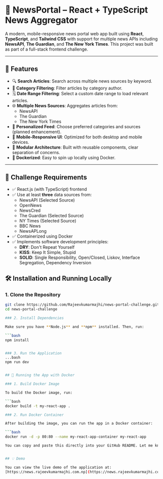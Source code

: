 # 📰 NewsPortal – React + TypeScript News Aggregator

A modern, mobile-responsive news portal web app built using **React**, **TypeScript**, and **Tailwind CSS** with support for multiple news APIs including **NewsAPI**, **The Guardian**, and **The New York Times**. This project was built as part of a full-stack frontend challenge.

---

## 🚀 Features

- 🔍 **Search Articles**: Search across multiple news sources by keyword.
- 🧭 **Category Filtering**: Filter articles by category author.
- 🗓 **Date Range Filtering**: Select a custom date range to load relevant articles.
- 🌐 **Multiple News Sources**: Aggregates articles from:
  - NewsAPI
  - The Guardian
  - The New York Times
- 🎯 **Personalized Feed**: Choose preferred categories and sources (planned enhancement).
- 📱 **Mobile-Responsive UI**: Optimized for both desktop and mobile devices.
- 🧱 **Modular Architecture**: Built with reusable components, clear separation of concerns.
- 🐳 **Dockerized**: Easy to spin up locally using Docker.

---

## 🎯 Challenge Requirements

- ✅ React.js (with TypeScript) frontend
- ✅ Use at least **three** data sources from:
  - NewsAPI (Selected Source)
  - OpenNews
  - NewsCred
  - The Guardian (Selected Source)
  - NY Times (Selected Source)
  - BBC News
  - NewsAPLong
- ✅ Containerized using Docker
- ✅ Implements software development principles:
  - **DRY**: Don't Repeat Yourself
  - **KISS**: Keep It Simple, Stupid
  - **SOLID**: Single Responsibility, Open/Closed, Liskov, Interface Segregation, Dependency Inversion

## 🛠️ Installation and Running Locally

### 1. Clone the Repository

```bash
git clone https://github.com/Rajeevkumarmajhi/news-portal-challenge.git
cd news-portal-challenge

### 2. Install Dependencies

Make sure you have **Node.js** and **npm** installed. Then, run:

```bash
npm install


### 3. Run the Application
...bash
npm run dev


## 🐳 Running the App with Docker

### 1. Build Docker Image

To build the Docker image, run:

```bash
docker build -t my-react-app .

### 2. Run Docker Container

After building the image, you can run the app in a Docker container:

```bash
docker run -d -p 80:80 --name my-react-app-container my-react-app

You can copy and paste this directly into your GitHub README. Let me know if this works!


## 💡 Demo

You can view the live demo of the application at:  
[https://news.rajeevkumarmajhi.com.np](https://news.rajeevkumarmajhi.com.np)
